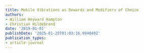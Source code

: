```yaml
---
title: Mobile Vibrations as Rewards and Modifiers of Choice
authors:
- William Heyward Hampton
- Christian Hildebrand
date: '2019-01-01'
publishDate: '2025-01-25T01:03:16.994040Z'
publication_types:
- article-journal
---
```

